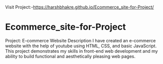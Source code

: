 Visit Project:-https://harshbhakre.github.io/Ecommerce_site-for-Project/
# Ecommerce_site-for-Project
 Project: E-commerce Website Description I have created an e-commerce website with the help of youtube using HTML, CSS, and basic JavaScript. This project demonstrates my skills in front-end web development and my ability to build functional and aesthetically pleasing web pages.
